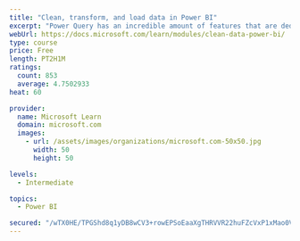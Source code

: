 ```yaml
---
title: "Clean, transform, and load data in Power BI"
excerpt: "Power Query has an incredible amount of features that are dedicated to helping you clean and prepare your data for analysis. You will learn how to simplify a complicated model, change data types, rename objects, and pivot data. You will also learn how to profile columns so that you know which columns have the valuable data that you’re seeking for deeper analytics."
webUrl: https://docs.microsoft.com/learn/modules/clean-data-power-bi/
type: course
price: Free
length: PT2H1M
ratings:
  count: 853
  average: 4.7502933
heat: 60

provider:
  name: Microsoft Learn
  domain: microsoft.com
  images:
    - url: /assets/images/organizations/microsoft.com-50x50.jpg
      width: 50
      height: 50

levels:
  - Intermediate

topics:
  - Power BI

secured: "/wTX0HE/TPGShd8q1yDB8wCV3+rowEPSoEaaXgTHRVVR22huFZcVxP1xMao0VsUSwGWuC8F6sxgu6oVHrYbUWMV6xhOYm2pKgY9pfi277Ifrom3T9DifQzwjMsWEA6DCrRFcaUsV01ndU/9r7c222Kk87bO+mAnTe8La5/LAwXzOUqaq9ZGd8JP82bukJBEfo0AdkXs35LxJ8q/QbrOk1p5d1VAnstiuWKhWlPsmMVvUZt9DQ+AhR413ZOaPcPeTIQcrP1mRlslKv7FG3/YtK/Kn4UcueilrFM+8w9JZ4oEyo9vrxrERLh+I4sBQALtUVZpfbBwxrCduMaMCe4KrJMp5eH5WvfYDTJr1aVjnqQmuTLzjjsi6nNpZIXSeuPJMZFwwfzgOZb3E+OlVOPfBXPkzPiCDX5QFLlc3LHF3M/M=;LS56qB6B/DlQzPc/lTZEZQ=="
---
```


